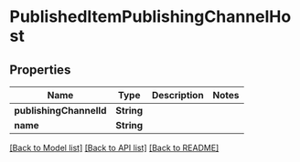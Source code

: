 # PublishedItemPublishingChannelHost

## Properties
Name | Type | Description | Notes
------------ | ------------- | ------------- | -------------
**publishingChannelId** | **String** |  | 
**name** | **String** |  | 

[[Back to Model list]](../README.md#documentation-for-models) [[Back to API list]](../README.md#documentation-for-api-endpoints) [[Back to README]](../README.md)


